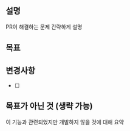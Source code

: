 ## 설명

PR이 해결하는 문제 간략하게 설명

## 목표

## 변경사항

- [ ]

## 목표가 아닌 것 (생략 가능)

이 기능과 관련되었지만 개발하지 않을 것에 대해 요약
